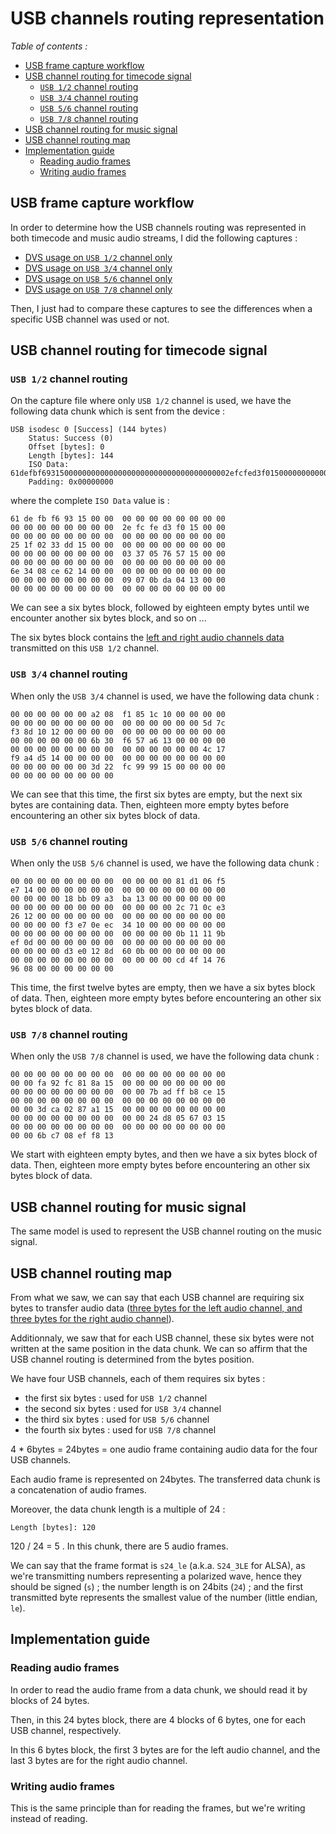 # USB channels routing representation

*Table of contents :*

- [USB frame capture workflow](#usb-frame-capture-workflow)
- [USB channel routing for timecode signal](#usb-channel-routing-for-timecode-signal)
    - [`USB 1/2` channel routing](#usb-12-channel-routing)
    - [`USB 3/4` channel routing](#usb-34-channel-routing)
    - [`USB 5/6` channel routing](#usb-56-channel-routing)
    - [`USB 7/8` channel routing](#usb-78-channel-routing)
- [USB channel routing for music signal](#usb-channel-routing-for-music-signal)
- [USB channel routing map](#usb-channel-routing-map)
- [Implementation guide](#implementation-guide)
    - [Reading audio frames](#reading-audio-frames)
    - [Writing audio frames](#writing-audio-frames)

## USB frame capture workflow

In order to determine how the USB channels routing was represented in both
timecode and music audio streams, I did the following captures :

- [DVS usage on `USB 1/2` channel only](captures/usb12_lrinput_lroutput_256samples_44100Hz.pcapng)
- [DVS usage on `USB 3/4` channel only](captures/usb34_lrinput_lroutput_256samples_44100Hz.pcapng)
- [DVS usage on `USB 5/6` channel only](captures/usb56_lrinput_lroutput_256samples_44100Hz.pcapng)
- [DVS usage on `USB 7/8` channel only](captures/usb78_lrinput_lroutput_256samples_44100Hz.pcapng)

Then, I just had to compare these captures to see the differences when a
specific USB channel was used or not.

## USB channel routing for timecode signal

### `USB 1/2` channel routing

On the capture file where only `USB 1/2` channel is used, we have the following
data chunk which is sent from the device :

```
USB isodesc 0 [Success] (144 bytes)
    Status: Success (0)
    Offset [bytes]: 0
    Length [bytes]: 144
    ISO Data: 61defbf693150000000000000000000000000000000000002efcfed3f015000000000000…
    Padding: 0x00000000
```

where the complete `ISO Data` value is :

```
61 de fb f6 93 15 00 00  00 00 00 00 00 00 00 00
00 00 00 00 00 00 00 00  2e fc fe d3 f0 15 00 00
00 00 00 00 00 00 00 00  00 00 00 00 00 00 00 00
25 1f 02 33 dd 15 00 00  00 00 00 00 00 00 00 00
00 00 00 00 00 00 00 00  03 37 05 76 57 15 00 00
00 00 00 00 00 00 00 00  00 00 00 00 00 00 00 00
6e 34 08 ce 62 14 00 00  00 00 00 00 00 00 00 00
00 00 00 00 00 00 00 00  09 07 0b da 04 13 00 00
00 00 00 00 00 00 00 00  00 00 00 00 00 00 00 00
```

We can see a six bytes block, followed by eighteen empty bytes until we
encounter another six bytes block, and so on ...

The six bytes block contains the [left and right audio channels data](left-and-right-audio-channels-representation.md)
transmitted on this `USB 1/2` channel.

### `USB 3/4` channel routing

When only the `USB 3/4` channel is used, we have the following data chunk :

```
00 00 00 00 00 00 a2 08  f1 85 1c 10 00 00 00 00
00 00 00 00 00 00 00 00  00 00 00 00 00 00 5d 7c
f3 8d 10 12 00 00 00 00  00 00 00 00 00 00 00 00
00 00 00 00 00 00 6b 30  f6 57 a6 13 00 00 00 00
00 00 00 00 00 00 00 00  00 00 00 00 00 00 4c 17
f9 a4 d5 14 00 00 00 00  00 00 00 00 00 00 00 00
00 00 00 00 00 00 3d 22  fc 99 99 15 00 00 00 00
00 00 00 00 00 00 00 00
```

We can see that this time, the first six bytes are empty, but the next six
bytes are containing data. Then, eighteen more empty bytes before encountering
an other six bytes block of data.

### `USB 5/6` channel routing

When only the `USB 5/6` channel is used, we have the following data chunk :

```
00 00 00 00 00 00 00 00  00 00 00 00 81 d1 06 f5
e7 14 00 00 00 00 00 00  00 00 00 00 00 00 00 00
00 00 00 00 18 bb 09 a3  ba 13 00 00 00 00 00 00
00 00 00 00 00 00 00 00  00 00 00 00 2c 71 0c e3
26 12 00 00 00 00 00 00  00 00 00 00 00 00 00 00
00 00 00 00 f3 e7 0e ec  34 10 00 00 00 00 00 00
00 00 00 00 00 00 00 00  00 00 00 00 0b 11 11 9b
ef 0d 00 00 00 00 00 00  00 00 00 00 00 00 00 00
00 00 00 00 d3 e0 12 8d  60 0b 00 00 00 00 00 00
00 00 00 00 00 00 00 00  00 00 00 00 cd 4f 14 76
96 08 00 00 00 00 00 00
```

This time, the first twelve bytes are empty, then we have a six bytes block of
data. Then, eighteen more empty bytes before encountering an other six bytes
block of data.

### `USB 7/8` channel routing

When only the `USB 7/8` channel is used, we have the following data chunk :

```
00 00 00 00 00 00 00 00  00 00 00 00 00 00 00 00
00 00 fa 92 fc 81 8a 15  00 00 00 00 00 00 00 00
00 00 00 00 00 00 00 00  00 00 7b ad ff b8 ce 15
00 00 00 00 00 00 00 00  00 00 00 00 00 00 00 00
00 00 3d ca 02 87 a1 15  00 00 00 00 00 00 00 00
00 00 00 00 00 00 00 00  00 00 24 d8 05 67 03 15
00 00 00 00 00 00 00 00  00 00 00 00 00 00 00 00
00 00 6b c7 08 ef f8 13
```

We start with eighteen empty bytes, and then we have a six bytes block of data.
Then, eighteen more empty bytes before encountering an other six bytes block of
data.

## USB channel routing for music signal

The same model is used to represent the USB channel routing on the music signal.

## USB channel routing map

From what we saw, we can say that each USB channel are requiring six bytes to
transfer audio data ([three bytes for the left audio channel, and three bytes
for the right audio channel](left-and-right-audio-channels-representation.md)).

Additionnaly, we saw that for each USB channel, these six bytes were not
written at the same position in the data chunk. We can so affirm that the USB
channel routing is determined from the bytes position.

We have four USB channels, each of them requires six bytes : 

- the first six bytes : used for `USB 1/2` channel
- the second six bytes : used for `USB 3/4` channel
- the third six bytes : used for `USB 5/6` channel
- the fourth six bytes : used for `USB 7/8` channel

4 * 6bytes = 24bytes = one audio frame containing audio data for the four USB
channels.

Each audio frame is represented on 24bytes. The transferred data chunk is a
concatenation of audio frames.

Moreover, the data chunk length is a multiple of 24 : 

```
Length [bytes]: 120
```

120 / 24 = 5 . In this chunk, there are 5 audio frames.

We can say that the frame format is `s24_le` (a.k.a. `S24_3LE` for ALSA), as
we're transmitting numbers representing a polarized wave, hence they should be
signed (`s`) ; the number length is on 24bits (`24`) ; and the first transmitted
byte represents the smallest value of the number (little endian, `le`).

## Implementation guide

### Reading audio frames

In order to read the audio frame from a data chunk, we should read it by blocks
of 24 bytes.

Then, in this 24 bytes block, there are 4 blocks of 6 bytes, one for each USB
channel, respectively.

In this 6 bytes block, the first 3 bytes are for the left audio channel, and the
last 3 bytes are for the right audio channel.

### Writing audio frames

This is the same principle than for reading the frames, but we're writing
instead of reading.
